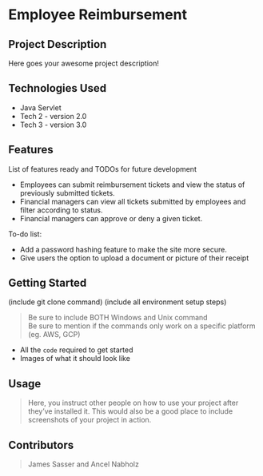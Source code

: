 # Employee Reimbursement

## Project Description

Here goes your awesome project description!

## Technologies Used

* Java Servlet
* Tech 2 - version 2.0
* Tech 3 - version 3.0

## Features

List of features ready and TODOs for future development
* Employees can submit reimbursement tickets and view the status of previously submitted tickets.
* Financial managers can view all tickets submitted by employees and filter according to status.
* Financial managers can approve or deny a given ticket.

To-do list:
* Add a password hashing feature to make the site more secure.
* Give users the option to upload a document or picture of their receipt

## Getting Started
   
(include git clone command)
(include all environment setup steps)

> Be sure to include BOTH Windows and Unix command  
> Be sure to mention if the commands only work on a specific platform (eg. AWS, GCP)

- All the `code` required to get started
- Images of what it should look like

## Usage

> Here, you instruct other people on how to use your project after they’ve installed it. This would also be a good place to include screenshots of your project in action.

## Contributors

> James Sasser and Ancel Nabholz
